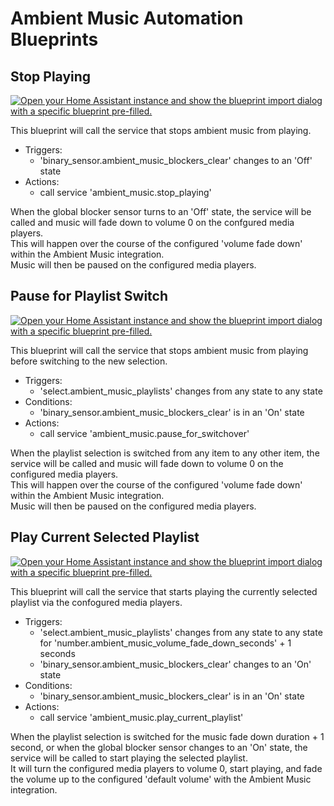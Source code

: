 # Ambient Music Automation Blueprints

## Stop Playing

[![Open your Home Assistant instance and show the blueprint import dialog with a specific blueprint pre-filled.](https://my.home-assistant.io/badges/blueprint_import.svg)](https://my.home-assistant.io/redirect/blueprint_import/?blueprint_url=https%3A%2F%2Fgithub.com%2Fconnochio%2Fambient_music_documentation%2Fblob%2Fmain%2FDocumentation%2FBlueprints%2Fstop_playing.yaml)  

This blueprint will call the service that stops ambient music from playing.  

- Triggers:  
  - 'binary_sensor.ambient_music_blockers_clear' changes to an 'Off' state  
- Actions:
  - call service 'ambient_music.stop_playing'
  
When the global blocker sensor turns to an 'Off' state, the service will be called and music will fade down to volume 0 on the confgured media players.  
This will happen over the course of the configured 'volume fade down' within the Ambient Music integration.  
Music will then be paused on the configured media players.  

## Pause for Playlist Switch

[![Open your Home Assistant instance and show the blueprint import dialog with a specific blueprint pre-filled.](https://my.home-assistant.io/badges/blueprint_import.svg)](https://my.home-assistant.io/redirect/blueprint_import/?blueprint_url=https%3A%2F%2Fgithub.com%2Fconnochio%2Fambient_music_documentation%2Fblob%2Fmain%2FDocumentation%2FBlueprints%2Fpause_for_playlist_switch.yaml)  

This blueprint will call the service that stops ambient music from playing before switching to the new selection.  
  
- Triggers:  
  - 'select.ambient_music_playlists' changes from any state to any state 
- Conditions:
  - 'binary_sensor.ambient_music_blockers_clear' is in an 'On' state
- Actions:
  - call service 'ambient_music.pause_for_switchover'
  
When the playlist selection is switched from any item to any other item, the service will be called and music will fade down to volume 0 on the configured media players.  
This will happen over the course of the configured 'volume fade down' within the Ambient Music integration.  
Music will then be paused on the configured media players.  

## Play Current Selected Playlist

[![Open your Home Assistant instance and show the blueprint import dialog with a specific blueprint pre-filled.](https://my.home-assistant.io/badges/blueprint_import.svg)](https://my.home-assistant.io/redirect/blueprint_import/?blueprint_url=https%3A%2F%2Fgithub.com%2Fconnochio%2Fambient_music_documentation%2Fblob%2Fmain%2FDocumentation%2FBlueprints%2Fplay_current_selected_playlist.yaml)  

This blueprint will call the service that starts playing the currently selected playlist via the confogured media players.  
  
- Triggers:  
  - 'select.ambient_music_playlists' changes from any state to any state for 'number.ambient_music_volume_fade_down_seconds' + 1 seconds
  - 'binary_sensor.ambient_music_blockers_clear' changes to an 'On' state
- Conditions:
  - 'binary_sensor.ambient_music_blockers_clear' is in an 'On' state
- Actions:
  - call service 'ambient_music.play_current_playlist'
  
When the playlist selection is switched for the music fade down duration + 1 second, or when the global blocker sensor changes to an 'On' state, the service will be called to start playing the selected playlist.  
It will turn the configured media players to volume 0, start playing, and fade the volume up to the configured 'default volume' with the Ambient Music integration. 
